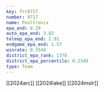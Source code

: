 ```yaml
---
key: frc9717
number: 9717
name: Poultronix
epa_end: 8.29
auto_epa_end: 3.82
teleop_epa_end: 2.91
endgame_epa_end: 1.57
winrate: 0.3548
district_epa_rank: 1378
district_epa_percentile: 0.2349
type: Team
---
```

[[2024arc]]
[[2024lake]]
[[2024mslr]]

